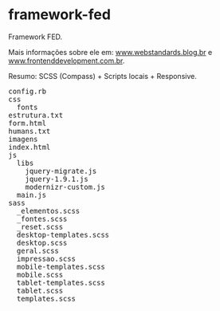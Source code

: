 framework-fed
=============

Framework FED.

Mais informações sobre ele em: www.webstandards.blog.br e www.frontenddevelopment.com.br.

Resumo: SCSS (Compass) + Scripts locais + Responsive.

<pre>
config.rb
css
  fonts
estrutura.txt
form.html
humans.txt
imagens
index.html
js
  libs
    jquery-migrate.js
    jquery-1.9.1.js
    modernizr-custom.js
  main.js
sass
  _elementos.scss
  _fontes.scss
  _reset.scss
  desktop-templates.scss
  desktop.scss
  geral.scss
  impressao.scss
  mobile-templates.scss
  mobile.scss
  tablet-templates.scss
  tablet.scss
  templates.scss
</pre>